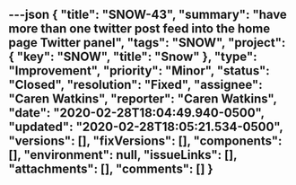---json
{
  "title": "SNOW-43",
  "summary": "have more than one twitter post feed into the home page Twitter panel",
  "tags": "SNOW",
  "project": {
    "key": "SNOW",
    "title": "Snow"
  },
  "type": "Improvement",
  "priority": "Minor",
  "status": "Closed",
  "resolution": "Fixed",
  "assignee": "Caren Watkins",
  "reporter": "Caren Watkins",
  "date": "2020-02-28T18:04:49.940-0500",
  "updated": "2020-02-28T18:05:21.534-0500",
  "versions": [],
  "fixVersions": [],
  "components": [],
  "environment": null,
  "issueLinks": [],
  "attachments": [],
  "comments": []
}
---

        